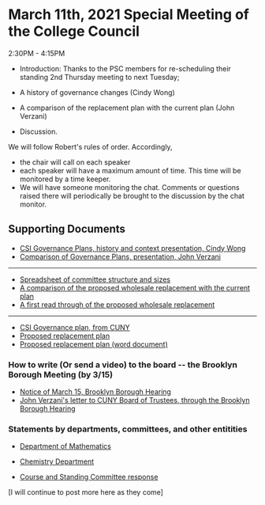 # March 11th, 2021 Special Meeting of the College Council

2:30PM - 4:15PM


* Introduction: Thanks to the PSC members for re-scheduling their standing 2nd Thursday meeting to next Tuesday; 

* A history of governance changes (Cindy Wong)

* A comparison of the replacement plan with the current plan (John Verzani)

* Discussion. 


We will follow Robert's rules of order. Accordingly,

* the chair will call on each speaker
* each speaker will have a maximum amount of time. This time will be monitored by a time keeper.
* We will have someone monitoring the chat. Comments or questions raised there will periodically be brought to the discussion by the chat monitor.



## Supporting Documents

* [CSI Governance Plans, history and context presentation, Cindy Wong](/CCFS/Mar-SpecialMeeting/history-governance.pptx)
* [Comparison of Governance Plans, presentation, John Verzani](/CCFS/Mar-SpecialMeeting/Proposed-changes.pptx)

----

* [Spreadsheet of committee structure and sizes](/CCFS/Mar-SpecialMeeting/Counts_Current_vs_Proposed.xlsx)
* [A comparison of the proposed wholesale replacement with the current plan](/CCFS/Mar-SpecialMeeting/Changes.docx)
* [A first read through of the proposed wholesale replacement](/CCFS/Mar-SpecialMeeting/governance.pdf)

----

* [CSI Governance plan, from CUNY](https://www.cuny.edu/about/administration/offices/legal-affairs/governance-plans/)
* [Proposed replacement plan](/CCFS/Mar-SpecialMeeting/CSI-proposed-plan-3-3-2021.pdf)
* [Proposed replacement plan (word document)](/CCFS/Mar-SpecialMeeting/CSI-proposed-plan-3-3-2021.docx)

### How to write (Or send a video) to the board -- the Brooklyn Borough Meeting (by 3/15)

* [Notice of March 15, Brooklyn Borough Hearing](https://www.cuny.edu/wp-content/uploads/sites/4/page-assets/about/trustees/borough-hearings/brooklyn/BKBHnotice0321.pdf)
* [John Verzani's letter to CUNY Board of Trustees, through the Brooklyn Borough Hearing](/CCFS/Mar-SpecialMeeting/board-letter.docx)


### Statements by departments, committees, and other entitities

* [Department of Mathematics](/CCFS/Mar-SpecialMeeting/math-3-2-2021.docx)

* [Chemistry Department](/CCFS/Mar-SpecialMeeting/chemistry-3-9-2021.docx)

* [Course and Standing Committee response](/CCFS/Mar-SpecialMeeting/course-standing.docx)

[I will continue to post more here as they come]

